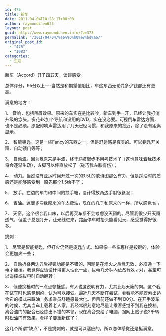 ```yaml
---
id: 475
title: 新车
date: 2011-04-04T10:28:17+00:00
author: raymondchen625
layout: post
guid: http://www.raymondchen.info/?p=373
permalink: '/2011/04/04/%e6%96%b0%e8%bd%a6/'
original_post_id:
  - "475"
  - "1083"
categories:
  - 生活
---
```

新车（Accord）开了四五天，谈谈感受。

总体评分，95分以上&#8212;-当然是和期望值相比，车这东西无论花多少钱都还有更高。

满意的地方：

1、 音响，包括隔音效果。原来的车实在是比较吵，新车到手一开，已经让我打消升级的念头，多花4K加个导航和没用的DVD，实在没必要。可视倒车雷达方面，也不是必须。原配的响声雷达用了几天已经习惯，和我原来的接近，除了没有距离显示。

2、 智能钥匙。这是一些Fancy的东西之一，但是舒适感是真实的。可以钥匙开关窗、自动锁门等等；

3、 自动波。因为我原来是手波，终于斜坡起步不用考技术了（这也意味着我技术将会逐渐生疏），左脚可以伸直放松了（碰巧我左膝有伤）；

4、 动力。当然没有亚运时候开过一次的3.5L的歌诗图那么有力，但是踩油时的质感还是能够感受到，原先那个1.5给不了；

5、 放手。左边的车门和中间的扶手箱，设计得放两边手肘很舒服；

6、 省油。这要多亏我原来的车太费油，现在的几乎和原来的一样，所以感觉省；

7、 天窗。这个很合我口味，以后再买车都不会考虑没天窗的。尽管我很少开天窗透气，但盖子总是打开，让光线进来，路面停车时抬头能看见天，感受觉得好很多。

挑刺：

1、 尽管是智能钥匙，但打火仍然是旋匙方式。如果像一些车那样是按键的，体验会更加爽一些；

2、 自动折叠两边的后视镜功能是不错的，问题是在熄火之后就无效，必须通一下电才能按。我觉得应该设计得更人性化一些，拔电几分钟内依然有效才对，甚至可以遥控或拔电时自动翻转；

3、 低速换档时的一点点顿挫感。有人说这说明有力，尤其比起天籁的肉。这个我在试车时也感觉到的，认为可以接受。最近几天不断在尝试，看看能不能摸索出适合它的模式来踩油，务求乘员舒适感最大化。但目前还做不到100分。在开手波车的时候，尤其当车上载着老人家，我经常很刻意地尽量让乘客感觉不到我在换档。离合油门的配合已经练出不错的本领，现在离合交给了电脑，据网上贴子说2千转时松油门有效果，看样子要重新练了；

这几个所谓“缺点”，不是挑刺的，就是可以适应的。所以总体感觉还是挺满意。